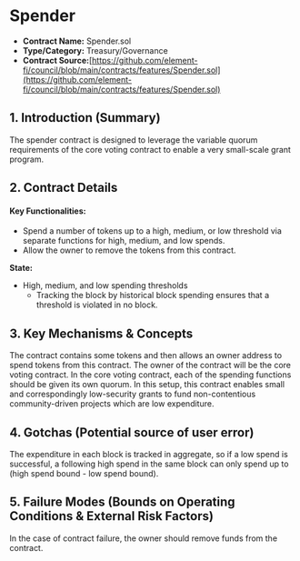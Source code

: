 # Spender



* **Contract Name:** Spender.sol
* **Type/Category:** Treasury/Governance
* **Contract Source:**[https://github.com/element-fi/council/blob/main/contracts/features/Spender.sol](https://github.com/element-fi/council/blob/main/contracts/features/Spender.sol)

## **1. Introduction (Summary)**

The spender contract is designed to leverage the variable quorum requirements of the core voting contract to enable a very small-scale grant program.

## **2. Contract Details**

#### **Key Functionalities:**

* Spend a number of tokens up to a high, medium, or low threshold via separate functions for high, medium, and low spends.
* Allow the owner to remove the tokens from this contract.

**State:**

* High, medium, and low spending thresholds
  * Tracking the block by historical block spending ensures that a threshold is violated in no block.

## **3. Key Mechanisms & Concepts**

The contract contains some tokens and then allows an owner address to spend tokens from this contract. The owner of the contract will be the core voting contract. In the core voting contract, each of the spending functions should be given its own quorum. In this setup, this contract enables small and correspondingly low-security grants to fund non-contentious community-driven projects which are low expenditure.

## **4. Gotchas (Potential source of user error)**

The expenditure in each block is tracked in aggregate, so if a low spend is successful, a following high spend in the same block can only spend up to (high spend bound - low spend bound).

## **5. Failure Modes (Bounds on Operating Conditions & External Risk Factors)**

In the case of contract failure, the owner should remove funds from the contract.
